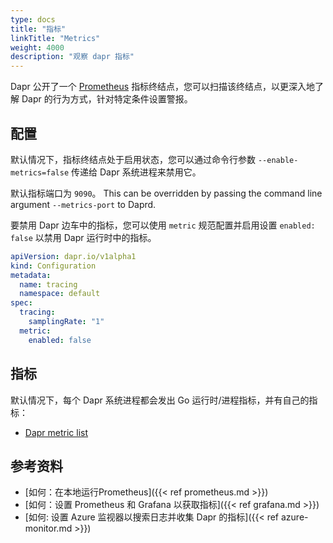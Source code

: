 ```yaml
---
type: docs
title: "指标"
linkTitle: "Metrics"
weight: 4000
description: "观察 dapr 指标"
---
```


Dapr 公开了一个 [Prometheus](https://prometheus.io/) 指标终结点，您可以扫描该终结点，以更深入地了解 Dapr 的行为方式，针对特定条件设置警报。

## 配置

默认情况下，指标终结点处于启用状态，您可以通过命令行参数 `--enable-metrics=false` 传递给 Dapr 系统进程来禁用它。

默认指标端口为 `9090`。 This can be overridden by passing the command line argument `--metrics-port` to Daprd.

要禁用 Dapr 边车中的指标，您可以使用 `metric` 规范配置并启用设置 `enabled: false` 以禁用 Dapr 运行时中的指标。

```yaml
apiVersion: dapr.io/v1alpha1
kind: Configuration
metadata:
  name: tracing
  namespace: default
spec:
  tracing:
    samplingRate: "1"
  metric:
    enabled: false
```

## 指标

默认情况下，每个 Dapr 系统进程都会发出 Go 运行时/进程指标，并有自己的指标：

- [Dapr metric list](https://github.com/dapr/dapr/blob/master/docs/development/dapr-metrics.md)

## 参考资料

* [如何：在本地运行Prometheus]({{< ref prometheus.md >}})
* [如何：设置 Prometheus 和 Grafana 以获取指标]({{< ref grafana.md >}})
* [如何: 设置 Azure 监视器以搜索日志并收集 Dapr 的指标]({{< ref azure-monitor.md >}})
